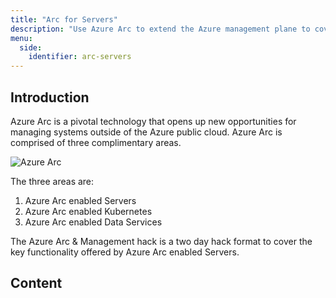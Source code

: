 ```yaml
---
title: "Arc for Servers"
description: "Use Azure Arc to extend the Azure management plane to cover VMs and SQL servers in other locations."
menu:
  side:
    identifier: arc-servers
---
```


## Introduction

Azure Arc is a pivotal technology that opens up new opportunities for managing systems outside of the Azure public cloud. Azure Arc is comprised of three complimentary areas.

![Azure Arc](/arc-servers/images/arc.png)

The three areas are:

1. Azure Arc enabled Servers
1. Azure Arc enabled Kubernetes
1. Azure Arc enabled Data Services

The Azure Arc & Management hack is a two day hack format to cover the key functionality offered by Azure Arc enabled Servers.

## Content
